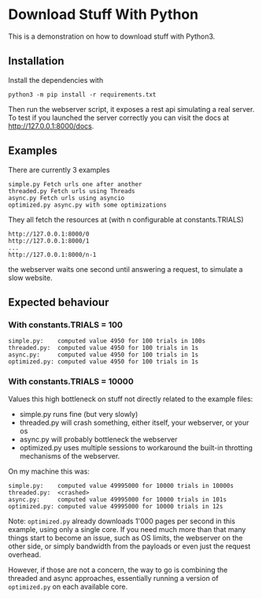 Download Stuff With Python
==========================

This is a demonstration on how to download stuff with Python3.

## Installation
Install the dependencies with
```
python3 -m pip install -r requirements.txt
```

Then run the webserver script, it exposes a rest api simulating a real server. To test if you launched the server correctly you can visit the docs at http://127.0.0.1:8000/docs.

## Examples

There are currently 3 examples
```properties
simple.py Fetch urls one after another
threaded.py Fetch urls using Threads
async.py Fetch urls using asyncio
optimized.py async.py with some optimizations
```

They all fetch the resources at (with n configurable at constants.TRIALS)
```
http://127.0.0.1:8000/0
http://127.0.0.1:8000/1
...
http://127.0.0.1:8000/n-1
```

the webserver waits one second until answering a request, to simulate a slow website.

## Expected behaviour

### With constants.TRIALS = 100
```properties
simple.py:    computed value 4950 for 100 trials in 100s
threaded.py:  computed value 4950 for 100 trials in 1s
async.py:     computed value 4950 for 100 trials in 1s
optimized.py: computed value 4950 for 100 trials in 1s
```

### With constants.TRIALS = 10000
Values this high bottleneck on stuff not directly related to the example files:
- simple.py runs fine (but very slowly)
- threaded.py will crash something, either itself, your webserver, or your os
- async.py  will probably bottleneck the webserver
- optimized.py uses multiple sessions to workaround the built-in throtting mechanisms
  of the webserver.

On my machine this was:
```properties
simple.py:    computed value 49995000 for 10000 trials in 10000s
threaded.py:  <crashed>
async.py:     computed value 49995000 for 10000 trials in 101s
optimized.py: computed value 49995000 for 10000 trials in 12s
```

Note: `optimized.py` already downloads 1'000 pages per second in this example, 
using only a single core. If you need much more than that many things start to become an 
issue, such as OS limits, the webserver on the other side, or simply bandwidth from
the payloads or even just the request overhead.

However, if those are not a concern, the way to go is combining the threaded and 
async approaches, essentially running a version of `optimized.py` on each available
core.
